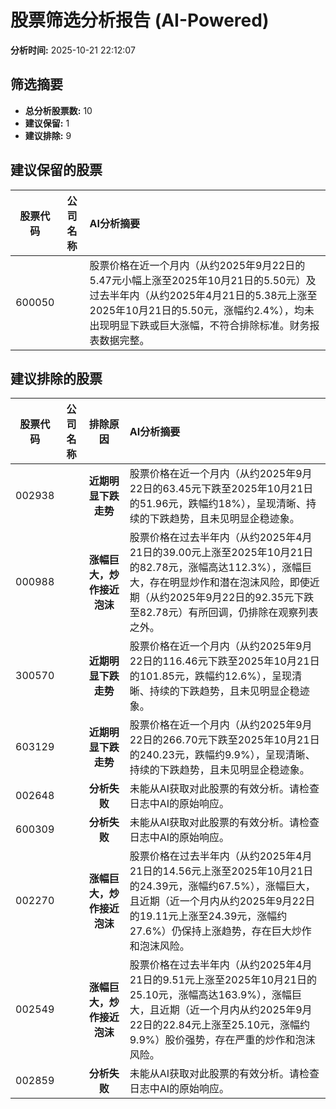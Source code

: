 # 股票筛选分析报告 (AI-Powered)

**分析时间:** 2025-10-21 22:12:07

## 筛选摘要

- **总分析股票数:** 10
- **建议保留:** 1
- **建议排除:** 9

## 建议保留的股票

| 股票代码 | 公司名称 | AI分析摘要 |
|:---:|:---:|:---|
| 600050 |  | 股票价格在近一个月内（从约2025年9月22日的5.47元小幅上涨至2025年10月21日的5.50元）及过去半年内（从约2025年4月21日的5.38元上涨至2025年10月21日的5.50元，涨幅约2.4%），均未出现明显下跌或巨大涨幅，不符合排除标准。财务报表数据完整。 |

## 建议排除的股票

| 股票代码 | 公司名称 | 排除原因 | AI分析摘要 |
|:---:|:---:|:---:|:---|
| 002938 |  | **近期明显下跌走势** | 股票价格在近一个月内（从约2025年9月22日的63.45元下跌至2025年10月21日的51.96元，跌幅约18%），呈现清晰、持续的下跌趋势，且未见明显企稳迹象。 |
| 000988 |  | **涨幅巨大，炒作接近泡沫** | 股票价格在过去半年内（从约2025年4月21日的39.00元上涨至2025年10月21日的82.78元，涨幅高达112.3%），涨幅巨大，存在明显炒作和潜在泡沫风险，即使近期（从约2025年9月22日的92.35元下跌至82.78元）有所回调，仍排除在观察列表之外。 |
| 300570 |  | **近期明显下跌走势** | 股票价格在近一个月内（从约2025年9月22日的116.46元下跌至2025年10月21日的101.85元，跌幅约12.6%），呈现清晰、持续的下跌趋势，且未见明显企稳迹象。 |
| 603129 |  | **近期明显下跌走势** | 股票价格在近一个月内（从约2025年9月22日的266.70元下跌至2025年10月21日的240.23元，跌幅约9.9%），呈现清晰、持续的下跌趋势，且未见明显企稳迹象。 |
| 002648 |  | **分析失败** | 未能从AI获取对此股票的有效分析。请检查日志中AI的原始响应。 |
| 600309 |  | **分析失败** | 未能从AI获取对此股票的有效分析。请检查日志中AI的原始响应。 |
| 002270 |  | **涨幅巨大，炒作接近泡沫** | 股票价格在过去半年内（从约2025年4月21日的14.56元上涨至2025年10月21日的24.39元，涨幅约67.5%），涨幅巨大，且近期（近一个月内从约2025年9月22日的19.11元上涨至24.39元，涨幅约27.6%）仍保持上涨趋势，存在巨大炒作和泡沫风险。 |
| 002549 |  | **涨幅巨大，炒作接近泡沫** | 股票价格在过去半年内（从约2025年4月21日的9.51元上涨至2025年10月21日的25.10元，涨幅高达163.9%），涨幅巨大，且近期（近一个月内从约2025年9月22日的22.84元上涨至25.10元，涨幅约9.9%）股价强势，存在严重的炒作和泡沫风险。 |
| 002859 |  | **分析失败** | 未能从AI获取对此股票的有效分析。请检查日志中AI的原始响应。 |
